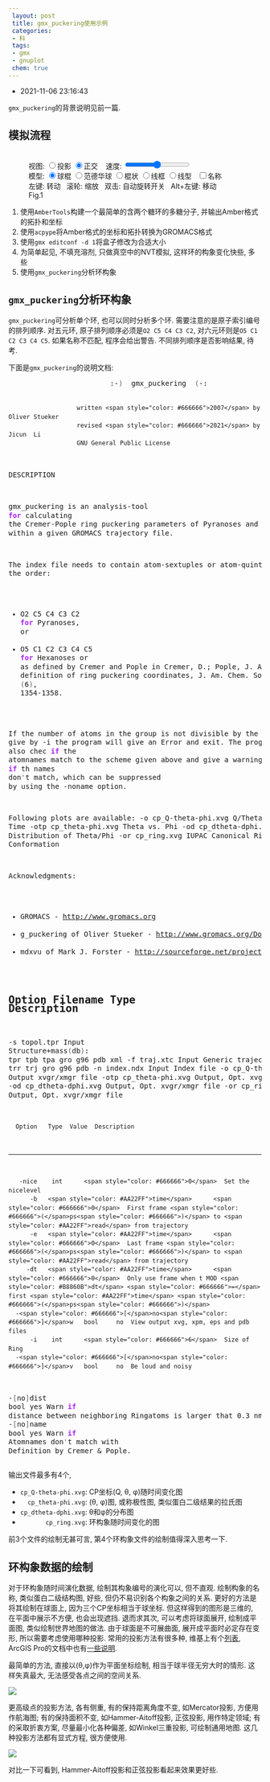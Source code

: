 ```yaml
---
 layout: post
 title: gmx_puckering使用示例
 categories:
 - 科
 tags:
 - gmx
 - gnuplot
 chem: true
---
```


- 2021-11-06 23:16:43

`gmx_puckering`的背景说明见前一篇.

## 模拟流程

<figure><script>var Mol1=new ChemDoodle.TransformCanvas3D('Mol-1',502,376.5);Mol1.specs.shapes_color='#fff';Mol1.specs.backgroundColor='black';Mol1.specs.set3DRepresentation('Ball and Stick');Mol1.specs.projectionPerspective_3D=false;Mol1.specs.compass_display=true;
/*//Mol1.specs.atoms_resolution_3D=15;
//Mol1.specs.bonds_resolution_3D=15;
//Mol1.specs.crystals_unitCellLineWidth=1.5;*/
Mol1.nextFrame=function(delta){var matrix=[];ChemDoodle.lib.mat4.identity(matrix);var change=delta*Math.PI/15000;ChemDoodle.lib.mat4.rotate(matrix,change,[1,0,0]);ChemDoodle.lib.mat4.rotate(matrix,change,[0,1,0]);ChemDoodle.lib.mat4.rotate(matrix,change,[0,0,1]);ChemDoodle.lib.mat4.multiply(this.rotationMatrix, matrix)};
Mol1.startAnimation=ChemDoodle._AnimatorCanvas.prototype.startAnimation;Mol1.stopAnimation=ChemDoodle._AnimatorCanvas.prototype.stopAnimation;Mol1.isRunning=ChemDoodle._AnimatorCanvas.prototype.isRunning;Mol1.dblclick=ChemDoodle.RotatorCanvas.prototype.dblclick;Mol1.timeout=5;Mol1.handle=null;
var Fmol='45\n4GB\nH 16.210 10.260 11.500\nO 15.330 10.320 11.120\nC 14.970 11.700 11.150\nH 15.380 12.200 10.280\nO 15.550 12.300 12.360\nC 15.100 13.690 12.620\nH 15.370 14.320 11.770\nC 15.810 14.220 13.870\nH 15.480 13.690 14.760\nH 15.600 15.290 14.000\nO 17.220 14.030 13.700\nH 17.370 13.120 13.440\nC 13.580 13.670 12.770\nH 13.330 12.910 13.510\nC 12.970 13.240 11.420\nH 13.320 13.890 10.620\nO 11.530 13.270 11.460\nH 11.220 12.710 10.730\nC 13.420 11.790 11.170\nH 13.030 11.150 11.960\nO 12.900 11.360 9.900\nH 13.250 10.470 9.740\nO 13.150 14.990 13.260\nC 11.810 15.090 13.870\nH 11.060 15.250 13.090\nC 11.830 16.300 14.830\nH 10.810 16.540 15.150\nC 12.710 15.990 16.040\nH 13.740 15.830 15.710\nC 12.220 14.760 16.810\nH 11.220 14.940 17.220\nC 12.210 13.550 15.880\nH 13.240 13.310 15.600\nC 11.580 12.300 16.510\nH 12.060 12.070 17.460\nH 10.520 12.470 16.710\nO 11.720 11.170 15.630\nH 12.640 10.950 15.520\nO 11.450 13.880 14.640\nO 13.150 14.520 17.880\nH 13.300 15.370 18.310\nO 12.680 17.130 16.940\nH 12.730 17.910 16.380\nO 12.400 17.460 14.160\nH 13.060 17.150 13.520\n';molxyz=ChemDoodle.readXYZ(Fmol)
Mol1.loadMolecule(ChemDoodle.readXYZ(Fmol));
Mol1.startAnimation();Mol1.stopAnimation();function setProj1(yesPers){Mol1.specs.projectionPerspective_3D=yesPers;Mol1.setupScene();Mol1.repaint()}function setModel1(model){Mol1.specs.set3DRepresentation(model);Mol1.setupScene();Mol1.repaint()}function setSpeed1(){Mol1.timeout=500-document.getElementById('spd1').value;Mol1.loadMolecule(ChemDoodle.readXYZ(Fmol));
Mol1.startAnimation()}</script><br><span class='meta'>视图: <input type='radio' name='group2' onclick='setProj1(true)'>投影 <input type='radio' name='group2' onclick='setProj1(false)' checked=''>正交&nbsp;&nbsp;&nbsp;&nbsp;速度: <input type='range' id='spd1' min='1' max='500' onchange='setSpeed1()'/><br>模型: <input type='radio' name='model' onclick='setModel1(&#39;Ball and Stick&#39;)' checked=''>球棍 <input type='radio' name='model' onclick='setModel1(&#39;van der Waals Spheres&#39;)'>范德华球 <input type='radio' name='model' onclick='setModel1(&#39;Stick&#39;)'>棍状 <input type='radio' name='model' onclick='setModel1(&#39;Wireframe&#39;)'>线框 <input type='radio' name='model' onclick='setModel1(&#39;Line&#39;)'>线型&nbsp;&nbsp; <input type='checkbox' onclick='Mol1.specs.atoms_displayLabels_3D=this.checked;Mol1.repaint()'>名称<br>左键: 转动&nbsp;&nbsp; 滚轮: 缩放&nbsp;&nbsp; 双击: 自动旋转开关&nbsp;&nbsp; Alt+左键: 移动</span><br><figurecaption>Fig.1</figurecaption></figure>

1. 使用`AmberTools`构建一个最简单的含两个糖环的多糖分子, 并输出Amber格式的拓扑和坐标
2. 使用`acpype`将Amber格式的坐标和拓扑转换为GROMACS格式
3. 使用`gmx editconf -d 1`将盒子修改为合适大小
4. 为简单起见, 不填充溶剂, 只做真空中的NVT模拟, 这样环的构象变化快些, 多些
5. 使用`gmx_puckering`分析环构象

## `gmx_puckering`分析环构象

`gmx_puckering`可分析单个环, 也可以同时分析多个环. 需要注意的是原子索引编号的排列顺序. 对五元环, 原子排列顺序必须是`O2 C5 C4 C3 C2`, 对六元环则是`O5 C1 C2 C3 C4 C5`. 如果名称不匹配, 程序会给出警告. 不同排列顺序是否影响结果, 待考.

下面是`gmx_puckering`的说明文档:

<div class="highlight"><pre style="line-height:125%"><span></span>                        :-<span style="color: #666666">)</span>  gmx_puckering  <span style="color: #666666">(</span>-:

                       written <span style="color: #666666">2007</span> by Oliver Stueker
                       revised <span style="color: #666666">2021</span> by Jicun  Li
                       GNU General Public License

DESCRIPTION

gmx_puckering is an analysis-tool <span style="color: #AA22FF; font-weight: bold">for</span> calculating the Cremer-Pople ring puckering
parameters of Pyranoses and Hexanoses within a given GROMACS trajectory file.

The index file needs to contain atom-sextuples or atom-quintuples in the order:
  * O2 C5 C4 C3 C2    <span style="color: #AA22FF; font-weight: bold">for</span> Pyranoses, or
  * O5 C1 C2 C3 C4 C5 <span style="color: #AA22FF; font-weight: bold">for</span> Hexanoses or
as defined by Cremer and Pople in
  Cremer, D.; Pople, J. A., General definition of ring puckering coordinates,
  J. Am. Chem. Soc. 1975, 97, <span style="color: #666666">(</span>6<span style="color: #666666">)</span>, 1354-1358.

If the number of atoms in the group is not divisible by the ringsize give
by -i the program will give an Error and exit. The program will also chec
<span style="color: #AA22FF; font-weight: bold">if</span> the atomnames match to the scheme given above and give a warning <span style="color: #AA22FF; font-weight: bold">if</span> th
names don<span style="color: #BB4444">&#39;</span>t match, which can be suppressed by using the -noname option.

Following plots are available:
 -o    cp_Q-theta-phi.xvg    Q/Theta/Phi vs. Time
 -otp    cp_theta-phi.xvg    Theta vs. Phi
 -od   cp_dtheta-dphi.xvg    Distribution of Theta/Phi
 -or          cp_ring.xvg    IUPAC Canonical Ring Conformation

Acknowledgments:
 * GROMACS - http://www.gromacs.org
 * g_puckering of Oliver Stueker - http://www.gromacs.org/Downloads/User_contributions/Other_software
 * mdxvu of Mark J. Forster - http://sourceforge.net/projects/mdxvu/

Option          Filename  Type         Description
------------------------------------------------------------
 -s            topol.tpr  Input        Structure+mass<span style="color: #666666">(</span>db<span style="color: #666666">)</span>: tpr tpb tpa gro g96 pdb
                                        xml
 -f             traj.xtc  Input        Generic trajectory: xtc trr trj gro g96 pdb
 -n            index.ndx  Input        Index file
 -o   cp_Q-theta-phi.xvg  Output       xvgr/xmgr file
 -otp   cp_theta-phi.xvg  Output, Opt. xvgr/xmgr file
 -od  cp_dtheta-dphi.xvg  Output, Opt. xvgr/xmgr file
 -or         cp_ring.xvg  Output, Opt. xvgr/xmgr file

      Option   Type  Value  Description
------------------------------------------------------
       -nice    int      <span style="color: #666666">0</span>  Set the nicelevel
          -b   <span style="color: #AA22FF">time</span>      <span style="color: #666666">0</span>  First frame <span style="color: #666666">(</span>ps<span style="color: #666666">)</span> to <span style="color: #AA22FF">read</span> from trajectory
          -e   <span style="color: #AA22FF">time</span>      <span style="color: #666666">0</span>  Last frame <span style="color: #666666">(</span>ps<span style="color: #666666">)</span> to <span style="color: #AA22FF">read</span> from trajectory
         -dt   <span style="color: #AA22FF">time</span>      <span style="color: #666666">0</span>  Only use frame when t MOD <span style="color: #B8860B">dt</span> <span style="color: #666666">=</span> first <span style="color: #AA22FF">time</span> <span style="color: #666666">(</span>ps<span style="color: #666666">)</span>
      -<span style="color: #666666">[</span>no<span style="color: #666666">]</span>w   bool     no  View output xvg, xpm, eps and pdb files
          -i    int      <span style="color: #666666">6</span>  Size of Ring
      -<span style="color: #666666">[</span>no<span style="color: #666666">]</span>v   bool     no  Be loud and noisy
   -<span style="color: #666666">[</span>no<span style="color: #666666">]</span>dist   bool    yes  Warn <span style="color: #AA22FF; font-weight: bold">if</span> distance between neighboring Ringatoms is
                            larger that 0.3 nm.
   -<span style="color: #666666">[</span>no<span style="color: #666666">]</span>name   bool    yes  Warn <span style="color: #AA22FF; font-weight: bold">if</span> Atomnames don<span style="color: #BB4444">&#39;</span>t match with Definition by
                            Cremer &amp; Pople.</pre></div>

输出文件最多有4个,

- `cp_Q-theta-phi.xvg`: CP坐标(Q, θ, φ)随时间变化图
- `  cp_theta-phi.xvg`: (θ, φ)图, 或称极性图, 类似蛋白二级结果的拉氏图
- `cp_dtheta-dphi.xvg`: θ和φ的分布图
- `       cp_ring.xvg`: 环构象随时间变化的图

前3个文件的绘制无甚可言, 第4个环构象文件的绘制值得深入思考一下.

## 环构象数据的绘制

对于环构象随时间演化数据, 绘制其构象编号的演化可以, 但不直观. 绘制构象的名称, 类似蛋白二级结构图, 好些, 但仍不易识别各个构象之间的关系. 更好的方法是将其绘制在球面上, 因为三个CP坐标相当于球坐标. 但这样得到的图形是三维的, 在平面中展示不方便, 也会出现遮挡. 退而求其次, 可以考虑将球面展开, 绘制成平面图, 类似绘制世界地图的做法. 由于球面是不可展曲面, 展开成平面时必定存在变形, 所以需要考虑使用哪种投影. 常用的投影方法有很多种, 维基上有个[列表](https://en.wikipedia.org/wiki/List_of_map_projections), ArcGIS Pro的文档中也有[一些说明](https://pro.arcgis.com/zh-cn/pro-app/latest/help/mapping/properties/list-of-supported-map-projections.htm).

最简单的方法, 直接以(θ,φ)作为平面坐标绘制, 相当于球半径无穷大时的情形. 这样失真最大, 无法感受各点之间的空间关系.

![](https://jerkwin.github.io/pic/cp-tq.png)

更高级点的投影方法, 各有侧重, 有的保持距离角度不变, 如Mercator投影, 方便用作航海图; 有的保持面积不变, 如Hammer-Aitoff投影, 正弦投影, 用作特定领域; 有的采取折衷方案, 尽量最小化各种偏差, 如Winkel三重投影, 可绘制通用地图. 这几种投影方法都有显式方程, 很方便使用.

![](https://jerkwin.github.io/pic/cp-ring.png)

对比一下可看到, Hammer-Aitoff投影和正弦投影看起来效果更好些.
